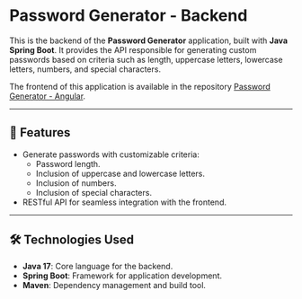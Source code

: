 # Password Generator - Backend

This is the backend of the **Password Generator** application, built with **Java Spring Boot**. It provides the API responsible for generating custom passwords based on criteria such as length, uppercase letters, lowercase letters, numbers, and special characters.

The frontend of this application is available in the repository [Password Generator - Angular](https://github.com/TarcisioLuiz/password-generator-angular).

---

## 🚀 **Features**

- Generate passwords with customizable criteria:
  - Password length.
  - Inclusion of uppercase and lowercase letters.
  - Inclusion of numbers.
  - Inclusion of special characters.
- RESTful API for seamless integration with the frontend.

---

## 🛠️ **Technologies Used**

- **Java 17**: Core language for the backend.
- **Spring Boot**: Framework for application development.
- **Maven**: Dependency management and build tool.
